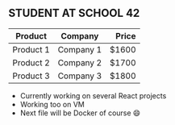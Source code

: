 ## STUDENT AT SCHOOL 42

<!--
**Donpere/Donpere** is a ✨ _special_ ✨ repository because its `README.md` (this file) appears on your GitHub profile.

Here are some ideas to get you started:

- 🔭 I’m currently working on ...
- 🌱 I’m currently learning ...
- 👯 I’m looking to collaborate on ...
- 🤔 I’m looking for help with ...
- 💬 Ask me about ...
- 📫 How to reach me: ...
- 😄 Pronouns: ...
- ⚡ Fun fact: ...
-->

<!-- Tables --> 
| Product | Company | Price | 
|---------- |:-------------: |------: | 
| Product 1 | Company 1 | $1600 | 
| Product 2 | Company 2 | $1700 | 
| Product 3 | Company 3 | $1800 | 

- Currently working on several React projects
- Working too on VM
- Next file will be Docker of course 😄
